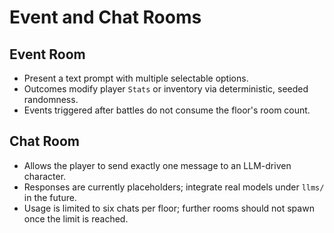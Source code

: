 # Event and Chat Rooms

## Event Room
- Present a text prompt with multiple selectable options.
- Outcomes modify player `Stats` or inventory via deterministic, seeded randomness.
- Events triggered after battles do not consume the floor's room count.

## Chat Room
- Allows the player to send exactly one message to an LLM-driven character.
- Responses are currently placeholders; integrate real models under `llms/` in the future.
- Usage is limited to six chats per floor; further rooms should not spawn once the limit is reached.
